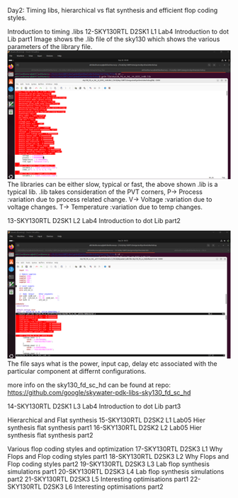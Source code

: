 Day2: 
Timing libs, hierarchical vs flat synthesis and efficient flop coding styles.

Introduction to timing .libs
12-SKY130RTL D2SK1 L1 Lab4 Introduction to dot Lib part1
Image shows the .lib file of the sky130 which shows the various parameters of the library file.
[![Day2_lib_file](../week1_assets/Day2_lib_file.png)](../week1_assets/Day2_lib_file.png)
The libraries can be either slow, typical or fast, the above shown .lib is a typical lib.
.lib takes consideration of the PVT corners, 
P-> Process :variation due to process related change.
V-> Voltage :variation due to voltage changes.
T-> Temperature :variation due to temp changes.

13-SKY130RTL D2SK1 L2 Lab4 Introduction to dot Lib part2

[![Day2_lib_behavirour_file_loook](../week1_assets/Day2_lib_behavirour_file_loook.png)](../week1_assets/Day2_lib_behavirour_file_loook.png)
The file says what is the power, input cap, delay etc associated with the particular component at differnt configurations.

more info on the sky130_fd_sc_hd can be found at repo: https://github.com/google/skywater-pdk-libs-sky130_fd_sc_hd

14-SKY130RTL D2SK1 L3 Lab4 Introduction to dot Lib part3

Hierarchical and Flat synthesis
15-SKY130RTL D2SK2 L1 Lab05 Hier synthesis flat synthesis part1
16-SKY130RTL D2SK2 L2 Lab05 Hier synthesis flat synthesis part2

Various flop coding styles and optimization
17-SKY130RTL D2SK3 L1 Why Flops and Flop coding styles part1
18-SKY130RTL D2SK3 L2 Why Flops and Flop coding styles part2
19-SKY130RTL D2SK3 L3 Lab flop synthesis simulations part1
20-SKY130RTL D2SK3 L4 Lab flop synthesis simulations part2
21-SKY130RTL D2SK3 L5 Interesting optimisations part1
22-SKY130RTL D2SK3 L6 Interesting optimisations part2